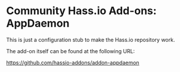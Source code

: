 # Community Hass.io Add-ons: AppDaemon

This is just a configuration stub to make the Hass.io repository work.

The add-on itself can be found at the following URL:

<https://github.com/hassio-addons/addon-appdaemon>
